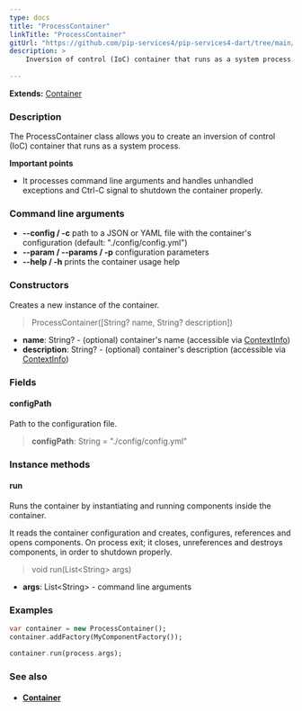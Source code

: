 ```yaml
---
type: docs
title: "ProcessContainer"
linkTitle: "ProcessContainer"
gitUrl: "https://github.com/pip-services4/pip-services4-dart/tree/main/pip-services4-container-dart"
description: >
    Inversion of control (IoC) container that runs as a system process.
   
---
```


**Extends:** [Container](../container)

### Description

The ProcessContainer class allows you to create an inversion of control (IoC) container that runs as a system process.

**Important points**

- It processes command line arguments and handles unhandled exceptions and Ctrl-C signal to shutdown the container properly.

### Command line arguments
- **--config / -c**            path to a JSON or YAML file with the container's configuration (default: "./config/config.yml")
- **--param / --params / -p**   configuration parameters
- **--help / -h**              prints the container usage help

### Constructors
Creates a new instance of the container.

> ProcessContainer([String? name, String? description])

- **name**: String? - (optional) container's name (accessible via [ContextInfo](../../../components/context/context_info))
- **description**: String? - (optional) container's description (accessible via [ContextInfo](../../../components/context/context_info))

### Fields

<span class="hide-title-link">

#### configPath
Path to the configuration file.
> **configPath**: String = "./config/config.yml"

</span>

### Instance methods

#### run
Runs the container by instantiating and running components inside the container.

It reads the container configuration and creates, configures, references and opens components.
On process exit; it closes, unreferences and destroys components, in order to shutdown properly.

> void run(List\<String\> args)

- **args**: List\<String\> - command line arguments

### Examples

```dart
var container = new ProcessContainer();
container.addFactory(MyComponentFactory());

container.run(process.args);
```

### See also
- #### [Container](../container)
